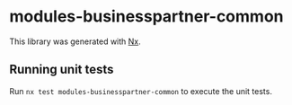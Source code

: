 # modules-businesspartner-common

This library was generated with [Nx](https://nx.dev).

## Running unit tests

Run `nx test modules-businesspartner-common` to execute the unit tests.
